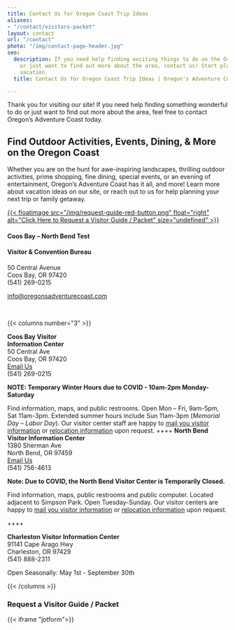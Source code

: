 ```yaml
---
title: Contact Us for Oregon Coast Trip Ideas
aliases:
- "/contact/visitors-packet"
layout: contact
url: "/contact"
photo: "/img/contact-page-header.jpg"
seo:
  description: If you need help finding exciting things to do on the Oregon Coast
    or just want to find out more about the area, contact us! Start planning your
    vacation.
  title: Contact Us for Oregon Coast Trip Ideas | Oregon's Adventure Coast

---
```

Thank you for visiting our site! If you need help finding something wonderful to do or just want to find out more about the area, feel free to contact Oregon’s Adventure Coast today.

## Find Outdoor Activities, Events, Dining, & More on the Oregon Coast

Whether you are on the hunt for awe-inspiring landscapes, thrilling outdoor activities, prime shopping, fine dining, special events, or an evening of entertainment, Oregon’s Adventure Coast has it all, and more! Learn more about vacation ideas on our site, or reach out to us for help planning your next trip or family getaway.

<a href="#contactform">{{< floatimage src="/img/request-guide-red-button.png" float="right" alt="Click Here to Request a Visitor Guide / Packet" size="undefined" >}}</a>

#### Coos Bay – North Bend Test

#### Visitor & Convention Bureau

50 Central Avenue  
Coos Bay, OR 97420  
(541) 269-0215

[info@oregonsadventurecoast.com](mailto:info@oregonsadventurecoast.com)

<p> </p>

{{< columns number="3" >}}

**Coos Bay Visitor**  
**Information Center**  
50 Central Ave  
Coos Bay, OR 97420  
[Email Us](mailto:info@oregonsadventurecoast.com)  
(541) 269-0215

**NOTE: Temporary Winter Hours due to COVID - 10am-2pm Monday-Saturday**

Find information, maps, and public restrooms. Open Mon – Fri, 9am-5pm, Sat 11am-3pm. Extended summer hours include Sun 11am-3pm (_Memorial Day – Labor Day_). Our visitor center staff are happy to [mail you visitor information](#contactform) or [relocation information](/relocation-info-request/#relocationform) upon request.
\++++
**North Bend Visitor Information Center**  
1380 Sherman Ave  
North Bend, OR 97459  
[Email Us](mailto:nbinfo@northbendcity.org)  
(541) 756-4613

**Note: Due to COVID, the North Bend Visitor Center is Temporarily Closed.**

Find information, maps, public restrooms and public computer. Located adjacent to Simpson Park. Open Tuesday-Sunday. Our visitor centers are happy to [mail you visitor information](https://www.oregonsadventurecoast.com/contact/#contactform) or [relocation information](https://www.oregonsadventurecoast.com/relocation-info-request/#relocationform) upon request.

\++++

**Charleston Visitor Information Center**  
91141 Cape Arago Hwy  
Charleston, OR 97429  
(541) 888-2311

Open Seasonally: May 1st - September 30th

{{< /columns >}}

<div id="contactform"></div>

### Request a Visitor Guide / Packet

{{< iframe "jotform">}}